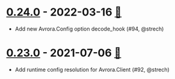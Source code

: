 # [0.24.0] - 2022-03-16 [:book:][0.24.0-n]

- Add new Avrora.Config option decode_hook (#94, @strech)

# [0.23.0] - 2021-07-06 [:book:][0.23.0-n]

- Add runtime config resolution for Avrora.Client (#92, @strech)

[0.24.0]: https://github.com/Strech/avrora/compare/v0.23.0...v0.24.0
[0.24.0-n]: https://github.com/Strech/avrora/releases/tag/v0.24.0
[0.23.0]: https://github.com/Strech/avrora/compare/v0.22.0...v0.23.0
[0.23.0-n]: https://github.com/Strech/avrora/releases/tag/v0.23.0
